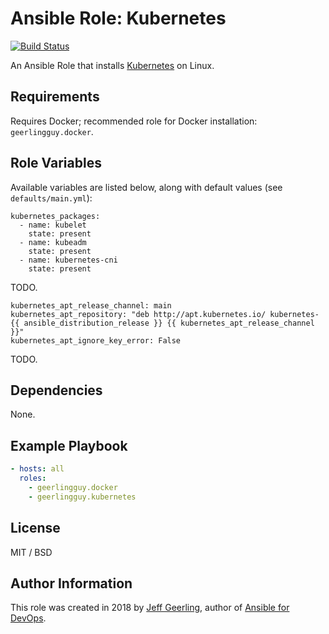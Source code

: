 # Ansible Role: Kubernetes

[![Build Status](https://travis-ci.org/geerlingguy/ansible-role-kubernetes.svg?branch=master)](https://travis-ci.org/geerlingguy/ansible-role-kubernetes)

An Ansible Role that installs [Kubernetes](https://kubernetes.io) on Linux.

## Requirements

Requires Docker; recommended role for Docker installation: `geerlingguy.docker`.

## Role Variables

Available variables are listed below, along with default values (see `defaults/main.yml`):

    kubernetes_packages:
      - name: kubelet
        state: present
      - name: kubeadm
        state: present
      - name: kubernetes-cni
        state: present

TODO.

    kubernetes_apt_release_channel: main
    kubernetes_apt_repository: "deb http://apt.kubernetes.io/ kubernetes-{{ ansible_distribution_release }} {{ kubernetes_apt_release_channel }}"
    kubernetes_apt_ignore_key_error: False

TODO.

## Dependencies

None.

## Example Playbook

```yaml
- hosts: all
  roles:
    - geerlingguy.docker
    - geerlingguy.kubernetes
```

## License

MIT / BSD

## Author Information

This role was created in 2018 by [Jeff Geerling](https://www.jeffgeerling.com/), author of [Ansible for DevOps](https://www.ansiblefordevops.com/).

